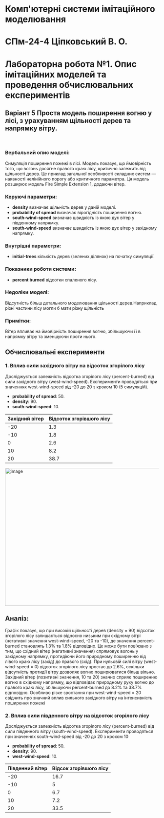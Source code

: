 <h1>Комп'ютерні системи імітаційного моделювання</h1>
<h1>СПм-24-4 Ціпковський В. О.</h1>
<h1>Лабораторна робота №1. Опис імітаційних моделей та проведення обчислювальних експериментів
</h1>
<h2>Варіант 5 Проста модель поширення вогню у лісі, з урахуванням щільності дерев та напрямку вітру.</h2>
<br>

### Вербальний опис моделі:
Симуляція поширення пожежі в лісі. Модель показує, що ймовірність того, що вогонь досягне правого краю лісу, критично залежить від щільності дерев. Це приклад загальної особливості складних систем — наявності нелінійного порогу або критичного параметра. Ця модель розширює модель Fire Simple Extension 1, додаючи вітер.

### Керуючі параметри:
- **density** визначає щільність дерев у даній моделі.
- **probability of spread** визначає вірогідність поширення вогню.
- **south-wind-speed** визначає швидкість із якою дує вітер у південному напрямку.
- **south-wind-speed** визначає швидкість із якою дує вітер у західному напрямку.

### Внутрішні параметри:
- **initial-trees** кількість дерев (зелених ділянок) на початку симуляції.


### Показники роботи системи:
- **percent burned** відсотки спаленого лісу.


### Недоліки моделі:
Відсутність більш детального моделювання щільності дерев.Наприклад різні частини лісу могли б мати різну щільність

### Примітки:
Вітер впливає на ймовірність поширення вогню, збільшуючи її в напрямку вітру та зменшуючи проти нього.

<h2>Обчислювальні експерименти </h2>

### 1. Вплив сили західного вітру на відсоток згорілого лісу
Досліджується залежність відсотка згорілого лісу (percent-burned) від сили західного вітру (west-wind-speed). Експерименти проводяться при значеннях west-wind-speed від -20 до 20 з кроком 10 (5 симуляцій).
- **probability of spread**: 50.
- **density**: 90.
- **south-wind-speed**: 10.

<table>
<thead>
<tr><th>Західний вітер</th><th>Відсоток згорівшого лісу</th></tr>
</thead>
<tbody>
<tr><td>-20</td><td>1.3</td></tr>
<tr><td>-10</td><td>1.8</td></tr>
<tr><td>0</td><td>2.6</td></tr>
<tr><td>10</td><td>8.2</td></tr>
<tr><td>20</td><td>38.7</td></tr>
</tbody>
</table>
<img width="752" height="452" alt="image" src="https://github.com/user-attachments/assets/e0bf384d-9174-497a-86a8-fdd993e5dbad" />

## Аналіз: 
Графік показує, що при високій щільності дерев (density = 90) відсоток згорілого лісу залишається відносно низьким при східному вітрі (негативні значення west-wind-speed, -20 та -10), де значення percent-burned становлять 1.3% та 1.8% відповідно. Це може бути пов’язано з тим, що східний вітер (негативні значення) спрямовує вогонь у західному напрямку, протидіючи його природному поширенню від лівого краю лісу (захід) до правого (схід). При нульовій силі вітру (west-wind-speed = 0) відсоток згорілого лісу зростає до 2.6%, оскільки відсутність протидії вітру дозволяє вогню поширюватися більш вільно. Західний вітер (позитивні значення, 10 та 20) значно сприяє поширенню вогню в східному напрямку, що відповідає природному руху вогню до правого краю лісу, збільшуючи percent-burned до 8.2% та 38.7% відповідно. Особливо різке зростання при west-wind-speed = 20 свідчить про значний вплив сильного західного вітру на інтенсивність поширення пожежі

### 2. Вплив сили південного вітру на відсоток згорілого лісу
Досліджується залежність відсотка згорілого лісу (percent-burned) від сили південного вітру (south-wind-speed). Експерименти проводяться при значеннях south-wind-speed від -20 до 20 з кроком 10
- **probability of spread**: 50.
- **density**: 90.
- **west-wind-speed**: 10.
  
<table>
<thead>
<tr><th>Південний вітер</th><th>Відсок згорівшого лісу</th></tr>
</thead>
<tbody>
<tr><td>-20</td><td>16.7</td></tr>
<tr><td>-10</td><td>5</td></tr>
<tr><td>0</td><td>6.7</td></tr>
<tr><td>10</td><td>7.2</td></tr>
<tr><td>20</td><td>33.5</td></tr>
</tbody>
</table>
